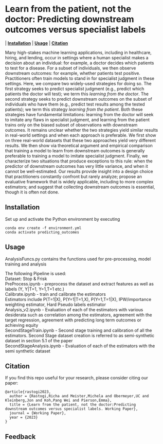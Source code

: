 # Learn from the patient, not the doctor: Predicting downstream outcomes versus specialist labels

| **[Installation](#installation)**
| **[Usage](#usage)**
| **[Citation](#citation)**

Many high-stakes machine learning applications, including in healthcare, hiring, and lending, occur in settings where a human specialist makes a decision about an individual: for example, a doctor decides which patients to test for a disease. For a subset of individuals, we then observe downstream outcomes: for example, whether patients test positive. Practitioners often train models to stand in for specialist judgment in these settings. Here, we compare two widely-used strategies for doing so. The first strategy seeks to predict specialist judgment (e.g., predict which patients the doctor will test); we term this <em>learning from the doctor</em>. The second strategy seeks to predict downstream outcomes on the subset of individuals who have them (e.g., predict test results among the tested patients); we term this strategy <em>learning from the patient</em>. Both these strategies have fundamental limitations: learning from the doctor will seek to imitate any flaws in specialist judgment, and learning from the patient trains only on the biased subset of observations with downstream outcomes. It remains unclear whether the two strategies yield similar results in real-world settings and when each approach is preferable. We first show on three real-world datasets that these two approaches yield very different results. We then show via theoretical argument and empirical comparison that training a model to learn from downstream outcomes is generally preferable to training a model to imitate specialist judgment. Finally, we characterize two situations that produce exceptions to this rule: when the predictor of downstream outcomes has very little variance, and when it cannot be well-estimated. Our results provide insight into a design choice that practitioners constantly confront but rarely analyze; propose an evaluative framework that is widely applicable, including to more complex estimators; and suggest that collecting downstream outcomes is essential, though it is often not done.

<!-- ## Acknowledgements -->



## Installation

Set up and activate the Python environment by executing

```
conda env create -f environment.yml
conda activate predicting_outcomes
```

<!-- SLURM system can be used to run jobs. An example script for submitting SLURM job is given in ```./scripts/combined_sbatch.sub```.
In the scripts folder, customize the script ```init_env.sh``` for your environment and path. This path is then referenced in ```./scripts/combined_sbatch.sub``` . -->


## Usage

AnalysisFuncs.py contains the functions used for pre-processing, model training and analysis

The following Pipeline is used: <br>
Dataset: Stop & Frisk <br>
PreProcess.ipynb - preprocess the dataset and extract features as well as labels (Y, Y|T=1, Y=1,T=1 etc.) <br>
Calibrate.ipynb - train and calibrate the estimators <br>
Estimators include P(T=1|X), P(Y=1|T=1,X), P(Y=1,T=1|X), IPW/importance weighting estimator, Hard Pseudo labels estimator <br>
Analysis_v2.ipynb - Evaluation of each of the estimators with various desiderata such as correlation among the estimators, agreement with the target regression, agreement with predicting long term outcomes or achieving equity <br>
SecondStageTrain.ipynb - Second stage training and calibration of all the estimators. Second Stage dataset creation is referred to as semi-synthetic dataset in section 5.1 of the paper <br>
SecondStageAnalysis.ipynb - Evaluation of each of the estimators with the semi synthetic dataset <br>

## Citation
If you find this repo useful for your research, please consider citing our paper:
```
@article{rastogi2023,
  author = {Rastogi,Richa and Meister,Michela and Obermeyer,UC and Kleinberg,Jon and Koh,Pang Wei and Pierson,Emma},
  title = {Learn from the patient, not the doctor:Predicting downstream outcomes versus specialist labels. Working Paper},
  journal = {Working Paper},
  year = {2023}
}

```

## Feedback
